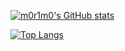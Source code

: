 [![m0r1m0's GitHub stats](https://github-readme-stats.vercel.app/api?username=m0r1m0)](https://github.com/m0r1m0/github-readme-stats)

[![Top Langs](https://github-readme-stats.vercel.app/api/top-langs/?username=m0r1m0&layout=compact)](https://github.com/m0r1m0/github-readme-stats)